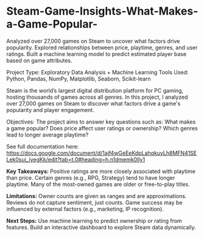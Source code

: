 # Steam-Game-Insights-What-Makes-a-Game-Popular-
Analyzed over 27,000 games on Steam to uncover what factors drive popularity. Explored relationships between price, playtime, genres, and user ratings. Built a machine learning model to predict estimated player base based on game attributes.

Project Type: Exploratory Data Analysis + Machine Learning
Tools Used: Python, Pandas, NumPy, Matplotlib, Seaborn, Scikit-learn
 
Steam is the world’s largest digital distribution platform for PC gaming, hosting thousands of games across all genres. In this project, I analyzed over 27,000 games on Steam to discover what factors drive a game's popularity and player engagement.
 
Objectives:
The project aims to answer key questions such as:
What makes a game popular?
Does price affect user ratings or ownership?
Which genres lead to longer average playtime?
 
See full documentation here: https://docs.google.com/document/d/1ajf4wGeEeKdpLahqkuyLh8MFN41SELek0sui_jyegKk/edit?tab=t.0#heading=h.n1dmemk0lly1
 
**Key Takeaways:**
Positive ratings are more closely associated with playtime than price.
Certain genres (e.g., RPG, Strategy) tend to have longer playtime.
Many of the most-owned games are older or free-to-play titles.
 
**Limitations:**
Owner counts are given as ranges and are approximations.
Reviews do not capture sentiment, just counts.
Game success may be influenced by external factors (e.g., marketing, IP recognition).
 
**Next Steps:**
Use machine learning to predict ownership or rating from features.
Build an interactive dashboard to explore Steam data dynamically.


